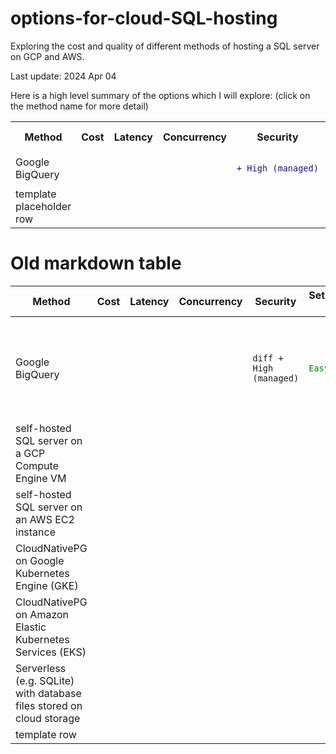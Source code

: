 # options-for-cloud-SQL-hosting
Exploring the cost and quality of different methods of hosting a SQL server on GCP and AWS.

Last update: 2024 Apr 04

Here is a high level summary of the options which I will explore:
(click on the method name for more detail)
<table>
    <tr>
        <th>Method</th>
        <th>Cost</th>
        <th>Latency</th>
        <th>Concurrency</th>
        <th>Security</th>
        <th>Setup/maintenance Difficulty</th>
        <th>Backup/rollback/consistency/data loss</th>
        <th>Limitations</th>
    </tr>
    <tr>
        <td>Google BigQuery</td>
        <td></td>
        <td></td>
        <td></td>
        <td>

```diff
+ High (managed)
```

</td>
        <td>

```diff
+ Easy (managed)
```

</td>
        <td></td>
        <td></td>
    </tr>
    <tr>
        <td>template placeholder row</td>
        <td></td>
        <td></td>
        <td></td>
        <td></td>
        <td></td>
        <td></td>
        <td></td>
    </tr>
</table> 

# Old markdown table

| Method | Cost | Latency | Concurrency | Security | Setup/maintenance Difficulty | Backup/rollback/consistency/data loss|Limitations|
|--------|------|---------|-------------|----------|------------------------------|-----------------------------|-------------|
| Google BigQuery | | | |```diff + High (managed)``` |<code style="color : Green">Easy (managed)</code> | | Maximum 1,500 modifications to a table per day (this includes adding new rows) |
| self-hosted SQL server on a GCP Compute Engine VM| | | | | | | |
| self-hosted SQL server on an AWS EC2 instance| | | | | | | |
| CloudNativePG on Google Kubernetes Engine (GKE)| | | | | | | |
| CloudNativePG on Amazon Elastic Kubernetes Services (EKS)| | | | | | | |
| Serverless (e.g. SQLite) with database files stored on cloud storage| | | | | | | |
| template row | | | | | | | |

